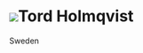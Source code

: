![](http://www.gravatar.com/avatar/22E462D8618FA3419DFD1BD006FDD4B7)Tord Holmqvist
==================================================================================

Sweden
